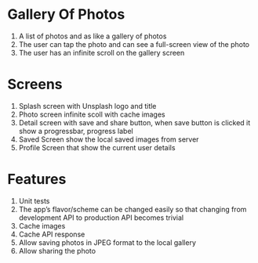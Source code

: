 # Gallery Of Photos
1. A list of photos and as like a gallery of photos
2. The user can tap the photo and can see a full-screen view of the photo
3. The user has an infinite scroll on the gallery screen

# Screens
1. Splash screen with Unsplash logo and title
2. Photo screen infinite scoll with cache images
3. Detail screen with save and share button, when save button is clicked it show a progressbar, progress label
4. Saved Screen show the local saved images from server
5. Profile Screen that show the current user details

# Features
1. Unit tests
2. The app’s flavor/scheme can be changed easily so that changing from development API to production API becomes trivial
3. Cache images
4. Cache API response
5. Allow saving photos in JPEG format to the local gallery
6. Allow sharing the photo
